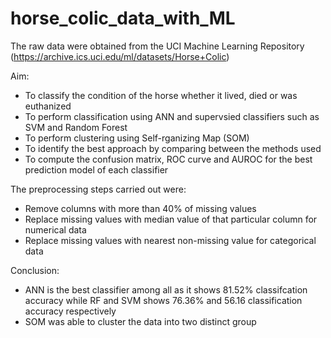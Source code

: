 # horse_colic_data_with_ML

The raw data were obtained from the UCI Machine Learning Repository (https://archive.ics.uci.edu/ml/datasets/Horse+Colic)

Aim: 
- To classify the condition of the horse whether it lived, died or was euthanized
- To perform classification using ANN and supervsied classifiers such as SVM and Random Forest 
- To perform clustering using Self-rganizing Map (SOM)
- To identify the best approach by comparing between the methods used 
- To compute the confusion matrix, ROC curve and AUROC for the best prediction model of
each classifier

The preprocessing steps carried out were:
- Remove columns with more than 40% of missing values 
- Replace missing values with median value of that particular column for numerical data
- Replace missing values with nearest non-missing value for categorical data

Conclusion: 
- ANN is the best classifier among all as it shows 81.52% classifcation accuracy while RF and SVM shows 76.36% and 56.16 classification accuracy respectively
- SOM was able to cluster the data into two distinct group

